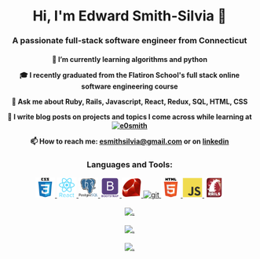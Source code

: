 <h1 align="center"> Hi, I'm Edward Smith-Silvia 👋 </h1>
<h3 align="center">A passionate full-stack software engineer from Connecticut </h3>
<h4 align="center">

🌱 I’m currently learning algorithms and python 

🎓 I recently graduated from the Flatiron School's full stack online software engineering course

💬 Ask me about Ruby, Rails, Javascript, React, Redux, SQL, HTML, CSS

📝 I write blog posts on projects and topics I come across while learning at <a href="https://dev.to/e0smith" target="blank"><img align="center" src="https://cdn.jsdelivr.net/npm/simple-icons@3.0.1/icons/dev-dot-to.svg" alt="e0smith" height="30" width="40" /></a>

📫 How to reach me: esmithsilvia@gmail.com or on <a href="https://www.linkedin.com/in/edwardsmithsilvia/">linkedin</a>


</h4>
<h3 align="center">Languages and Tools:</h3>
<p align="center"> 
<a href="https://www.w3schools.com/css/" target="_blank"> <img src="https://raw.githubusercontent.com/devicons/devicon/master/icons/css3/css3-original-wordmark.svg" alt="css3" width="40" height="40"/>
<a href="https://reactjs.org/" target="_blank"> <img src="https://raw.githubusercontent.com/devicons/devicon/master/icons/react/react-original-wordmark.svg" alt="react" width="40" height="40"/>
<a href="https://www.postgresql.org" target="_blank"> <img src="https://raw.githubusercontent.com/devicons/devicon/master/icons/postgresql/postgresql-original-wordmark.svg" alt="postgresql" width="40" height="40"/>
<a href="https://getbootstrap.com" target="_blank"> <img src="https://raw.githubusercontent.com/devicons/devicon/master/icons/bootstrap/bootstrap-plain-wordmark.svg" alt="bootstrap" width="40" height="40"/>
<a href="https://www.ruby-lang.org/en/" target="_blank"> <img src="https://raw.githubusercontent.com/devicons/devicon/master/icons/ruby/ruby-original.svg" alt="ruby" width="40" height="40"/>
<a href="https://git-scm.com/" target="_blank"> <img src="https://www.vectorlogo.zone/logos/git-scm/git-scm-icon.svg" alt="git" width="40" height="40"/>
<a href="https://www.w3.org/html/" target="_blank"> <img src="https://raw.githubusercontent.com/devicons/devicon/master/icons/html5/html5-original-wordmark.svg" alt="html5" width="40" height="40"/><a href="https://developer.mozilla.org/en-US/docs/Web/JavaScript" target="_blank"> <img src="https://raw.githubusercontent.com/devicons/devicon/master/icons/javascript/javascript-original.svg" alt="javascript" width="40" height="40"/>
<a href="https://rubyonrails.org" target="_blank"> <img src="https://raw.githubusercontent.com/devicons/devicon/master/icons/rails/rails-original-wordmark.svg" alt="rails" width="40" height="40"/>
<br>
<br>
<img align="center" src="https://github-readme-stats.vercel.app/api/top-langs?username=e0smith&show_icons=true&locale=en&layout=compact" alt="." />
<br>
<br>
<img align="center" src="https://github-readme-stats.vercel.app/api?username=e0smith&show_icons=true&locale=en" alt="." />
<br>
<br>
<img align="center" src="https://github-readme-streak-stats.herokuapp.com/?user=e0smith&" alt="." />
